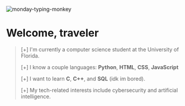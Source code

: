![monday-typing-monkey](https://github.com/helloimsanti/helloimsanti/assets/80968125/3e131a82-6395-45c1-be9f-9f395330c966)

# Welcome, traveler

> [+] I'm currently a computer science student at the University of Florida.
>
> [+] I know a couple languages: **Python**, **HTML**, **CSS**, **JavaScript**
>
> [+] I want to learn **C**, **C++**, and **SQL** (idk im bored).
>
> [+] My tech-related interests include cybersecurity and artificial intelligence.
